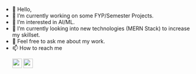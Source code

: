 - 👋 Hello,
- 🌱 I’m currently working on some FYP/Semester Projects.
- 👯 I’m interested in AI/ML.
- 🌱 I’m currently looking into new technologies (MERN Stack) to increase my skillset.
- 💬 Feel free to ask me about my work.
- 📫 How to reach me <p> 
<a href="mailto:arbabhamd@gmail.com"><img src="https://img.shields.io/badge/gmail-c14438?&style=for-the-badge&logo=gmail&logoColor=white" height=25></a>
<a href="https://www.linkedin.com/in/arbab-hamd-rizwan/"><img src="https://img.shields.io/badge/linkedin-%230077B5.svg?&style=for-the-badge&logo=linkedin&logoColor=white" height=25></a> 
</p>

